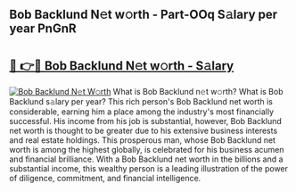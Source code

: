 ## Bob Backlund N𝚎t w𝚘rth - Part-OOq S𝚊lary per year PnGnR

# <h2><a href="http://gc4qj4q.nevu.top/?p=Bob+Backlund">🔗 👉🔴 Bob Backlund N𝚎t w𝚘rth - S𝚊lary</a></h2>

[![Bob Backlund N𝚎t W𝚘rth](https://i.imgur.com/Oavwk0R.jpeg)](http://gc4qj4q.nevu.top/?p=Bob+Backlund)
What is Bob Backlund n𝚎t w𝚘rth? What is Bob Backlund s𝚊lary per year?
This rich person's Bob Backlund net worth is considerable, earning him a place among the industry's most financially successful. His income from his job is substantial, however, Bob Backlund net worth is thought to be greater due to his extensive business interests and real estate holdings. This prosperous man, whose Bob Backlund net worth is among the highest globally, is celebrated for his business acumen and financial brilliance. With a Bob Backlund net worth in the billions and a substantial income, this wealthy person is a leading illustration of the power of diligence, commitment, and financial intelligence.
